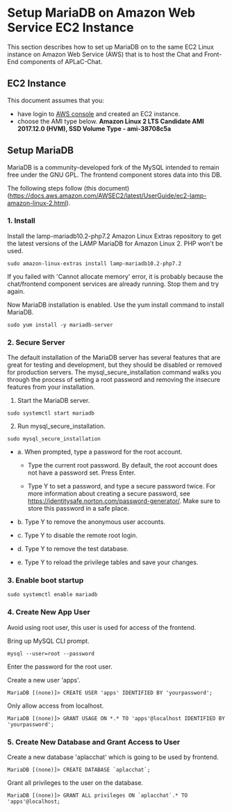 # Setup MariaDB on Amazon Web Service EC2 Instance
This section describes how to set up MariaDB on to the same EC2 Linux instance on Amazon Web Service (AWS) that is to host the Chat and Front-End components of APLaC-Chat.

## EC2 Instance
This document assumes that you:
 * have login to [AWS console](https://aws.amazon.com) and created an EC2 instance.
 * choose the AMI type below.
**Amazon Linux 2 LTS Candidate AMI 2017.12.0 (HVM), SSD Volume Type - ami-38708c5a**

## Setup MariaDB
MariaDB is a community-developed fork of the MySQL intended to remain free under the GNU GPL. The frontend component stores data into this DB.

The following steps follow (this document)(https://docs.aws.amazon.com/AWSEC2/latest/UserGuide/ec2-lamp-amazon-linux-2.html).

### 1. Install
Install the lamp-mariadb10.2-php7.2 Amazon Linux Extras repository to get the latest versions of the LAMP MariaDB for Amazon Linux 2. PHP won't be used.
```
sudo amazon-linux-extras install lamp-mariadb10.2-php7.2
```
If you failed with 'Cannot allocate memory' error, it is probably because the chat/frontend component services are already running. Stop them and try again.

Now MariaDB installation is enabled. Use the yum install command to install MariaDB.
```
sudo yum install -y mariadb-server
```

### 2. Secure Server
The default installation of the MariaDB server has several features that are great for testing and development, but they should be disabled or removed for production servers. The mysql_secure_installation command walks you through the process of setting a root password and removing the insecure features from your installation.

1. Start the MariaDB server.
```
sudo systemctl start mariadb
```

2. Run mysql_secure_installation.
```
sudo mysql_secure_installation
```
 + a. When prompted, type a password for the root account.

   + Type the current root password. By default, the root account does not have a password set. Press Enter.

   + Type Y to set a password, and type a secure password twice. For more information about creating a secure password, see https://identitysafe.norton.com/password-generator/. Make sure to store this password in a safe place.

 + b. Type Y to remove the anonymous user accounts.
 + c. Type Y to disable the remote root login.
 + d. Type Y to remove the test database.
 + e. Type Y to reload the privilege tables and save your changes.

### 3. Enable boot startup
```
sudo systemctl enable mariadb
```

### 4. Create New App User
Avoid using root user, this user is used for access of the frontend.

Bring up MySQL CLI prompt.
```
mysql --user=root --password
```
Enter the password for the root user.

Create a new user 'apps'.
```
MariaDB [(none)]> CREATE USER 'apps' IDENTIFIED BY 'yourpassword';
```

Only allow access from localhost.
```
MariaDB [(none)]> GRANT USAGE ON *.* TO 'apps'@localhost IDENTIFIED BY 'yourpassword';
```

### 5. Create New Database and Grant Access to User
Create a new database 'aplacchat' which is going to be used by frontend.
```
MariaDB [(none)]> CREATE DATABASE `aplacchat`;
```

Grant all privileges to the user on the database.
```
MariaDB [(none)]> GRANT ALL privileges ON `aplacchat`.* TO 'apps'@localhost;
```
